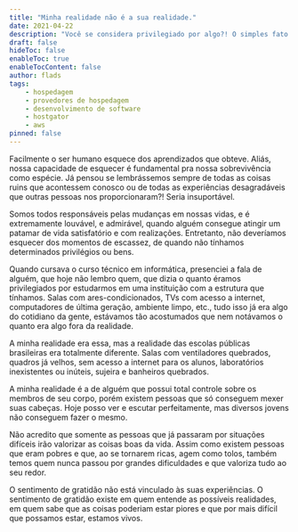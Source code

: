 ```yaml
---
title: "Minha realidade não é a sua realidade."
date: 2021-04-22
description: "Você se considera privilegiado por algo?! O simples fato de você estar lendo essa postagem é motivo de gratidão."
draft: false
hideToc: false
enableToc: true
enableTocContent: false
author: flads
tags:
    - hospedagem
    - provedores de hospedagem
    - desenvolvimento de software
    - hostgator
    - aws
pinned: false
---
```


Facilmente o ser humano esquece dos aprendizados que obteve. Aliás, nossa capacidade de esquecer é fundamental pra nossa sobrevivência como espécie. Já pensou se lembrássemos sempre de todas as coisas ruins que acontessem conosco ou de todas as experiências desagradáveis que outras pessoas nos proporcionaram?! Seria insuportável.

Somos todos responsáveis pelas mudanças em nossas vidas, e é extremamente louvável, e admirável, quando alguém consegue atingir um patamar de vida satisfatório e com realizações. Entretanto, não deveríamos esquecer dos momentos de escassez, de quando não tínhamos determinados privilégios ou bens.

Quando cursava o curso técnico em informática, presenciei a fala de alguém, que hoje não lembro quem, que dizia o quanto éramos privilegiados por estudarmos em uma instituição com a estrutura que tínhamos. Salas com ares-condicionados, TVs com acesso a internet, computadores de última geração, ambiente limpo, etc., tudo isso já era algo do cotidiano da gente, estávamos tão acostumados que nem notávamos o quanto era algo fora da realidade.

A minha realidade era essa, mas a realidade das escolas públicas brasileiras era totalmente diferente. Salas com ventiladores quebrados, quadros já velhos, sem acesso a internet para os alunos, laboratórios inexistentes ou inúteis, sujeira e banheiros quebrados.

A minha realidade é a de alguém que possui total controle sobre os membros de seu corpo, porém existem pessoas que só conseguem mexer suas cabeças. Hoje posso ver e escutar perfeitamente, mas diversos jovens não conseguem fazer o mesmo.

Não acredito que somente as pessoas que já passaram por situações difíceis irão valorizar as coisas boas da vida. Assim como existem pessoas que eram pobres e que, ao se tornarem ricas, agem como tolos, também temos quem nunca passou por grandes dificuldades e que valoriza tudo ao seu redor.

O sentimento de gratidão não está vinculado às suas experiências. O sentimento de gratidão existe em quem entende as possíveis realidades, em quem sabe que as coisas poderiam estar piores e que por mais difícil que possamos estar, estamos vivos.
